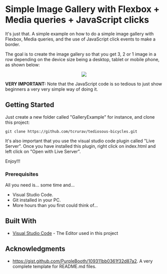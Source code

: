# Simple Image Gallery with Flexbox + Media queries + JavaScript clicks

It's just that. A simple example on how to do a simple image gallery with Flexbox, Media queries, and the use of JavaScript click events to make a border.

The goal is to create the image gallery so that you get 3, 2 or 1 image in a row depending on the device size being a desktop, tablet or mobile phone, as shown below:

<!-- <video controls width="640" poster="docs/preview.png">
  <source src="docs/bicycles.mp4" type="video/mp4">
  <!-- opcional: mantén el .mov como fallback 
  <source src="docs/bicycles.mov" type="video/quicktime">
  Your browser doesn't support embedded video. 
</video> -->

<!-- ![Bicycles Show](docs/bicycles.gif) -->

<div style="text-align: center">
    <img src="docs/bicycles.gif" />
</div>

**VERY IMPORTANT:** Note that the JavaScript code is so tedious to just show beginners a very very simple way of doing it.

## Getting Started

Just create a new folder called "GalleryExample" for instance, and clone this project:

````
git clone https://github.com/tcrurav/tediosous-bicycles.git
````

It's also important that you use the visual studio code plugin called "Live Server". Once you have installed this plugin, right click on index.html and left click on "Open with Live Server".

Enjoy!!!


### Prerequisites

All you need is... some time and...
* Visual Studio Code.
* Git installed in your PC.
* More hours than you first could think of...

## Built With

* [Visual Studio Code](https://code.visualstudio.com/) - The Editor used in this project

## Acknowledgments

* https://gist.github.com/PurpleBooth/109311bb0361f32d87a2. A very complete template for README.md files.
